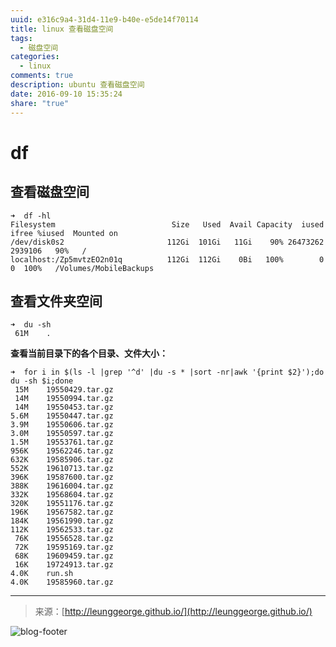 ```yaml
---
uuid: e316c9a4-31d4-11e9-b40e-e5de14f70114
title: linux 查看磁盘空间
tags:
  - 磁盘空间
categories:
  - linux
comments: true
description: ubuntu 查看磁盘空间
date: 2016-09-10 15:35:24
share: "true"
---
```


# df

## 查看磁盘空间

```
➜  df -hl
Filesystem                          Size   Used  Avail Capacity  iused   ifree %iused  Mounted on
/dev/disk0s2                       112Gi  101Gi   11Gi    90% 26473262 2939106   90%   /
localhost:/Zp5mvtzEO2n01q          112Gi  112Gi    0Bi   100%        0       0  100%   /Volumes/MobileBackups
```

## 查看文件夹空间

```
➜  du -sh
 61M	.
```

**查看当前目录下的各个目录、文件大小：**

```
➜  for i in $(ls -l |grep '^d' |du -s * |sort -nr|awk '{print $2}');do du -sh $i;done
 15M	19550429.tar.gz
 14M	19550994.tar.gz
 14M	19550453.tar.gz
5.6M	19550447.tar.gz
3.9M	19550606.tar.gz
3.0M	19550597.tar.gz
1.5M	19553761.tar.gz
956K	19562246.tar.gz
632K	19585906.tar.gz
552K	19610713.tar.gz
396K	19587600.tar.gz
388K	19616004.tar.gz
332K	19568604.tar.gz
320K	19551176.tar.gz
196K	19567582.tar.gz
184K	19561990.tar.gz
112K	19562533.tar.gz
 76K	19556528.tar.gz
 72K	19595169.tar.gz
 68K	19609459.tar.gz
 16K	19724913.tar.gz
4.0K	run.sh
4.0K	19585960.tar.gz
```

---

> 来源：[http://leunggeorge.github.io/](http://leunggeorge.github.io/)

![blog-footer](assets/images/common/blog-footer.png)
